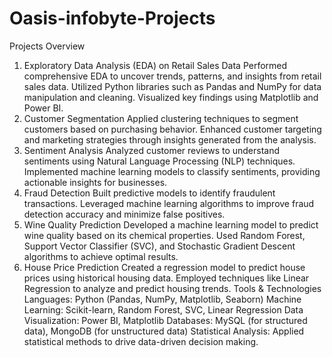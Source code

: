 # Oasis-infobyte-Projects

Projects Overview
1. Exploratory Data Analysis (EDA) on Retail Sales Data
Performed comprehensive EDA to uncover trends, patterns, and insights from retail sales data.
Utilized Python libraries such as Pandas and NumPy for data manipulation and cleaning.
Visualized key findings using Matplotlib and Power BI.
2. Customer Segmentation
Applied clustering techniques to segment customers based on purchasing behavior.
Enhanced customer targeting and marketing strategies through insights generated from the analysis.
3. Sentiment Analysis
Analyzed customer reviews to understand sentiments using Natural Language Processing (NLP) techniques.
Implemented machine learning models to classify sentiments, providing actionable insights for businesses.
4. Fraud Detection
Built predictive models to identify fraudulent transactions.
Leveraged machine learning algorithms to improve fraud detection accuracy and minimize false positives.
5. Wine Quality Prediction
Developed a machine learning model to predict wine quality based on its chemical properties.
Used Random Forest, Support Vector Classifier (SVC), and Stochastic Gradient Descent algorithms to achieve optimal results.
6. House Price Prediction
Created a regression model to predict house prices using historical housing data.
Employed techniques like Linear Regression to analyze and predict housing trends.
Tools & Technologies
Languages: Python (Pandas, NumPy, Matplotlib, Seaborn)
Machine Learning: Scikit-learn, Random Forest, SVC, Linear Regression
Data Visualization: Power BI, Matplotlib
Databases: MySQL (for structured data), MongoDB (for unstructured data)
Statistical Analysis: Applied statistical methods to drive data-driven decision making.
